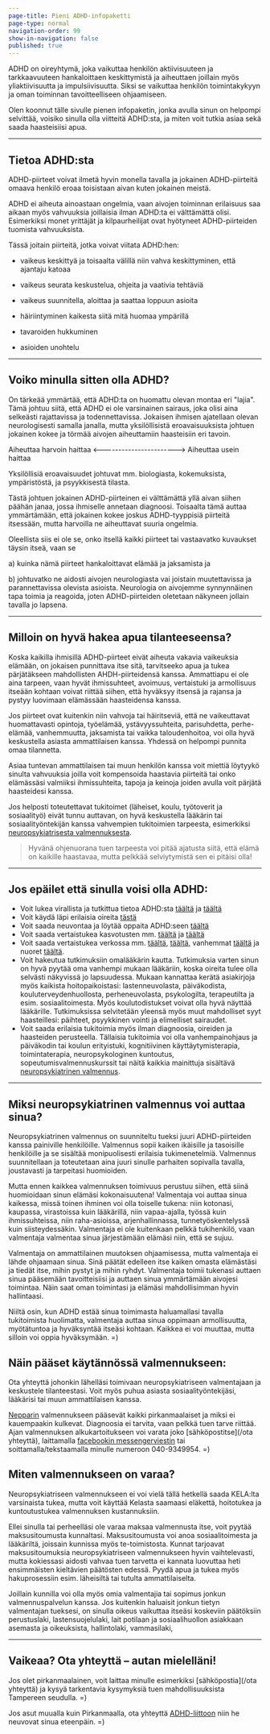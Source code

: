 ```yaml
---
page-title: Pieni ADHD-infopaketti
page-type: normal
navigation-order: 99
show-in-navigation: false
published: true
---
```


ADHD on oireyhtymä, joka vaikuttaa henkilön aktiivisuuteen ja tarkkaavuuteen hankaloittaen keskittymistä ja aiheuttaen joillain myös yliaktiivisuutta ja impulsiivisuutta.
Siksi se vaikuttaa henkilön toimintakykyyn ja oman toiminnan tavoitteelliseen ohjaamiseen.

Olen koonnut tälle sivulle pienen infopaketin, jonka avulla sinun on helpompi selvittää, voisiko sinulla olla viitteitä ADHD:sta, ja miten voit tutkia asiaa sekä saada haasteisiisi apua.

___

## Tietoa ADHD:sta

ADHD-piirteet voivat ilmetä hyvin monella tavalla ja jokainen ADHD-piirteitä omaava henkilö eroaa toisistaan aivan kuten jokainen meistä.

ADHD ei aiheuta ainoastaan ongelmia, vaan aivojen toiminnan erilaisuus saa aikaan myös vahvuuksia joillaisia ilman ADHD:ta ei välttämättä olisi. Esimerkiksi monet yrittäjät ja kilpaurheilijat ovat hyötyneet ADHD-piirteiden tuomista vahvuuksista.

Tässä joitain piirteitä, jotka voivat viitata ADHD:hen:

- vaikeus keskittyä ja toisaalta välillä niin vahva keskittyminen, että ajantaju katoaa

- vaikeus seurata keskustelua, ohjeita ja vaativia tehtäviä

- vaikeus suunnitella, aloittaa ja saattaa loppuun asioita

- häiriintyminen kaikesta siitä mitä huomaa ympärillä

- tavaroiden hukkuminen

- asioiden unohtelu

___

## Voiko minulla sitten olla ADHD?

On tärkeää ymmärtää, että ADHD:ta on huomattu olevan montaa eri "lajia".
Tämä johtuu siitä, että ADHD ei ole varsinainen sairaus, joka olisi aina selkeästi rajattavissa ja todennettavissa.
Jokaisen ihmisen ajatellaan olevan neurologisesti samalla janalla, mutta yksilöllisistä eroavaisuuksista johtuen jokainen kokee ja törmää aivojen aiheuttamiin haasteisiin eri tavoin.

Aiheuttaa harvoin haittaa <-----------------------> Aiheuttaa usein haittaa

Yksilöllisiä eroavaisuudet johtuvat mm. biologiasta, kokemuksista, ympäristöstä, ja psyykkisestä tilasta.

Tästä johtuen jokainen ADHD-piirteinen ei välttämättä yllä aivan siihen päähän janaa, jossa ihmiselle annetaan diagnoosi. Toisaalta tämä auttaa ymmärtämään, että jokainen kokee joskus ADHD-tyyppisiä piirteitä itsessään, mutta harvoilla ne aiheuttavat suuria ongelmia.

Oleellista siis ei ole se, onko itsellä kaikki piirteet tai vastaavatko kuvaukset täysin itseä, vaan se

a) kuinka nämä piirteet hankaloittavat elämää ja jaksamista ja

b) johtuvatko ne aidosti aivojen neurologiasta vai joistain muutettavissa ja parannettavissa olevista asioista. Neurologia on aivojemme synnynnäinen tapa toimia ja reagoida, joten ADHD-piirteiden oletetaan näkyneen jollain tavalla jo lapsena.

___

## Milloin on hyvä hakea apua tilanteeseensa?

Koska kaikilla ihmisillä ADHD-piirteet eivät aiheuta vakavia vaikeuksia elämään, on jokaisen punnittava itse sitä, tarvitseeko apua ja tukea pärjätäkseen mahdollisten AHDH-piirteidensä kanssa.
Ammattiapu ei ole aina tarpeen, vaan hyvät ihmissuhteet, avoimuus, vertaistuki ja armollisuus itseään kohtaan voivat riittää siihen, että hyväksyy itsensä ja rajansa ja pystyy luovimaan elämässään haasteidensa kanssa.

Jos piirteet ovat kuitenkin niin vahvoja tai häiritseviä, että ne vaikeuttavat huomattavasti opintoja, työelämää, ystävyyssuhteita, parisuhdetta, perhe-elämää, vanhemmuutta, jaksamista tai vaikka taloudenhoitoa, voi olla hyvä keskustella asiasta ammattilaisen kanssa. Yhdessä on helpompi punnita omaa tilannetta.

Asiaa tuntevan ammattilaisen tai muun henkilön kanssa voit miettiä löytyykö sinulta vahvuuksia joilla voit kompensoida haastavia piirteitä tai onko elämässäsi valmiiksi ihmissuhteita, tapoja ja keinoja joiden avulla voit pärjätä haasteidesi kanssa.

Jos helposti toteutettavat tukitoimet (läheiset, koulu, työtoverit ja sosiaalityö) eivät tunnu auttavan, on hyvä keskustella lääkärin tai sosiaalityöntekijän kanssa vahvempien tukitoimien tarpeesta, esimerkiksi [neuropsykiatrisesta valmennuksesta](/valmennus).

> Hyvänä ohjenuorana tuen tarpeesta voi pitää ajatusta siitä, että elämä on kaikille haastavaa, mutta pelkkää selviytymistä sen ei pitäisi olla!

___

## Jos epäilet että sinulla voisi olla ADHD:

* Voit lukea virallista ja tutkittua tietoa ADHD:sta [täältä](http://www.kaypahoito.fi/web/kh/suositukset/suositus?id=hoi50061#NaN) ja [täältä](http://adhdtutuksi.fi/)
* Voit käydä läpi erilaisia oireita [tästä](https://paivitasala.wordpress.com/testeja/addadhd-testi/)
* Voit saada neuvontaa ja löytää oppaita ADHD:seen [täältä](http://www.adhd-liitto.fi/)
* Voit saada vertaistukea kasvotusten mm. [täältä](http://adhd-aikuiset.org/portal/) ja [täältä](http://www.adhd-liitto.fi/vertaistuki/vertaistukiryhmat)
* Voit saada vertaistukea verkossa mm. [täältä](https://www.facebook.com/groups/ADHD.vt/), [täältä](https://www.facebook.com/groups/ADHDn.arki/), vanhemmat [täältä](https://www.facebook.com/groups/630577190335018/?fref=ts) ja nuoret [täältä](https://www.facebook.com/groups/adhdnuortenvt/?fref=ts).
* Voit hakeutua tutkimuksiin omalääkärin kautta. Tutkimuksia varten sinun on hyvä pyytää oma vanhempi mukaan lääkäriin, koska oireita tulee olla selvästi näkyvissä jo lapsuudessa. Mukaan kannattaa kerätä asiakirjoja myös kaikista hoitopaikoistasi: lastenneuvolasta, päiväkodista, kouluterveydenhuollosta, perheneuvolasta, psykologilta, terapeutilta ja esim. sosiaalitoimesta. Myös koulutodistukset voivat olla hyvä näyttää lääkärille. Tutkimuksissa selvitetään yleensä myös muut mahdolliset syyt haasteillesi: päihteet, psyykkinen vointi ja elimelliset sairaudet.
* Voit saada erilaisia tukitoimia myös ilman diagnoosia, oireiden ja haasteiden perusteella. Tällaisia tukitoimia voi olla vanhempainohjaus ja päiväkodin tai koulun erityistuki, kognitiivinen käyttäytymisterapia, toimintaterapia, neuropsykologinen kuntoutus, sopeutumisvalmennuskurssit tai näitä kaikkia mainittuja sisältävä [neuropsykiatrinen valmennus](/valmennus).

___

## Miksi neuropsykiatrinen valmennus voi auttaa sinua?

Neuropsykiatrinen valmennus on suunniteltu tueksi juuri ADHD-piirteiden kanssa painiville henkilöille. Valmennus sopii kaiken ikäisille ja tasoisille henkilöille ja se sisältää monipuolisesti erilaisia tukimenetelmiä.
Valmennus suunnitellaan ja toteutetaan aina juuri sinulle parhaiten sopivalla tavalla, joustavasti ja tarpeitasi huomioiden.

Mutta ennen kaikkea valmennuksen toimivuus perustuu siihen, että siinä huomioidaan sinun elämäsi kokonaisuutena! Valmentaja voi auttaa sinua kaikessa, missä toinen ihminen voi olla toiselle tukena: niin kotonasi, kaupassa, virastoissa kuin lääkärillä, niin vapaa-ajalla, työssä kuin ihmissuhteissa, niin raha-asioissa, arjenhallinnassa, tunnetyöskentelyssä kuin siisteydessäkin. Valmentaja ei ole kuitenkaan pelkkä tukihenkilö, vaan valmentaja valmentaa sinua järjestämään elämäsi niin, että se sujuu.

Valmentaja on ammattilainen muutoksen ohjaamisessa, mutta valmentaja ei lähde ohjaamaan sinua. Sinä päätät edelleen itse kaiken omasta elämästäsi ja tiedät itse, mihin pystyt ja mihin ryhdyt. Valmentaja toimii tukenasi auttaen sinua pääsemään tavoitteisiisi ja auttaen sinua ymmärtämään aivojesi toimintaa. Näin saat oman toimintasi ja elämäsi mahdollisimman hyvin hallintaasi.

Niiltä osin, kun ADHD estää sinua toimimasta haluamallasi tavalla tukitoimista huolimatta, valmentaja auttaa sinua oppimaan armollisuutta, myötätuntoa ja hyväksyntää itseäsi kohtaan. Kaikkea ei voi muuttaa, mutta silloin voi oppia hyväksymään. =)

## Näin pääset käytännössä valmennukseen:

Ota yhteyttä johonkin lähelläsi toimivaan neuropsykiatriseen valmentajaan ja keskustele tilanteestasi.
Voit myös puhua asiasta sosiaalityöntekijäsi, lääkärisi tai muun ammattilaisen kanssa.

[Nepparin](http://neppari.net/) valmennukseen pääsevät kaikki pirkanmaalaiset ja miksi ei kauempaakin kulkevat. Diagnoosia ei tarvita, vaan pelkkä tuen tarve riittää. Ajan valmennuksen alkukartoitukseen voi varata joko [sähköpostitse](/ota yhteyttä), laittamalla [facebookin messengerviestin](www.facebook.com/valmennuskeskus.neppari/) tai soittamalla/tekstaamalla minulle numeroon 040-9349954. =)

## Miten valmennukseen on varaa?

Neuropsykiatriseen valmennukseen ei voi vielä tällä hetkellä saada KELA:lta varsinaista tukea, mutta voit käyttää Kelasta saamaasi eläkettä, hoitotukea ja kuntoutustukea valmennuksen kustannuksiin.

Ellei sinulla tai perheelläsi ole varaa maksaa valmennusta itse, voit pyytää maksusitoumusta kunnaltasi. Maksusitoumusta voi anoa sosiaalitoimesta ja lääkäriltä, joissain kunnissa myös te-toimistosta. Kunnat tarjoavat maksusitoumuksia neuropsykiatriseen valmennukseen hyvin vaihtelevasti, mutta kokiessasi aidosti vahvaa tuen tarvetta ei kannata luovuttaa heti ensimmäisten kieltävien päätösten edessä. Pyydä apua ja tukea myös hakuprosessiin esim. läheisiltä tai tutulta ammattilaiselta.

Joillain kunnilla voi olla myös omia valmentajia tai sopimus jonkun valmennuspalvelun kanssa. Jos kuitenkin haluaisit jonkun tietyn valmentajan tueksesi, on sinulla oikeus vaikuttaa itseäsi koskeviin päätöksiin  perustuslaki, lastensuojelulaki, lait potilaan ja sosiaalihuollon asiakkaan asemasta ja oikeuksista, hallintolaki, vammasilaki, 

___

## Vaikeaa? Ota yhteyttä – autan mielelläni!

Jos olet pirkanmaalainen, voit laittaa minulle esimerkiksi [sähköpostia](/ota yhteyttä) ja kysyä tarkentavia kysymyksiä tuen mahdollisuuksista Tampereen seudulla. =)

Jos asut muualla kuin Pirkanmaalla, ota yhteyttä [ADHD-liittoon](http://www.adhd-liitto.fi/yhteystiedot/puhelinneuvonta) niin he neuvovat sinua eteenpäin. =)
